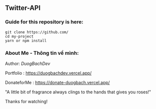 ## Twitter-API

### Guide for this repository is here:
```
git clone https://github.com/
cd my-project
yarn or npm install
```
### About Me - Thông tin về mình:

Author: _DuogBachDev_

Portfolio : https://duogbachdev.vercel.app/

DonateforMe : https://donate-duogbach.vercel.app/

"A little bit of fragrance always clings to the hands that gives you roses!"

Thanks for watching!
